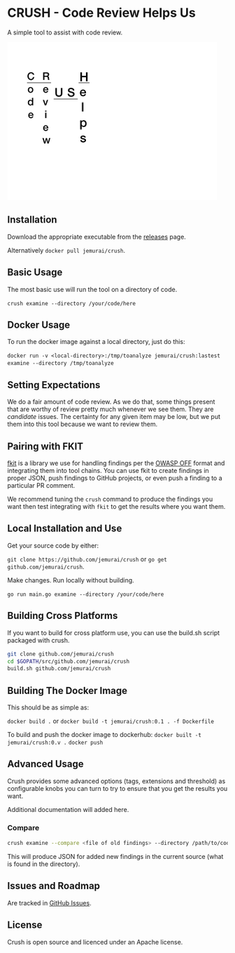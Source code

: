 # CRUSH - Code Review Helps Us

A simple tool to assist with code review.

![Crush](./crush-logo.gif)

## Installation

Download the appropriate executable from the [releases](https://github.com/Jemurai/crush/releases) page.

Alternatively `docker pull jemurai/crush`.

## Basic Usage

The most basic use will run the tool on a directory of code.

`crush examine --directory /your/code/here`

## Docker Usage

To run the docker image against a local directory, just do this: 

`docker run -v <local-directory>:/tmp/toanalyze jemurai/crush:lastest examine --directory /tmp/toanalyze`

## Setting Expectations

We do a fair amount of code review.  As we do that, some things present
that are worthy of review pretty much whenever we see them.  They are
_candidate_ issues.  The certainty for any given item may be low, but we
put them into this tool because we want to review them.

## Pairing with FKIT

[fkit](https://github.com/jemuria/fkit) is a library we use for handling findings 
per the [OWASP OFF](https://github.com/owasp/off) format and integrating them into 
tool chains.  You can use fkit to create findings in proper JSON, push findings to
GitHub projects, or even push a finding to a particular PR comment.

We recommend tuning the `crush` command to produce the findings you want then test
integrating with `fkit` to get the results where you want them.

## Local Installation and Use

Get your source code by either:

`git clone https://github.com/jemurai/crush` or `go get github.com/jemurai/crush`.

Make changes.  Run locally without building.

`go run main.go examine --directory /your/code/here`

## Building Cross Platforms

If you want to build for cross platform use, you can use the build.sh script packaged with crush.

```sh
git clone github.com/jemurai/crush
cd $GOPATH/src/github.com/jemurai/crush
build.sh github.com/jemurai/crush
```

## Building The Docker Image

This should be as simple as: 

`docker build .` or `docker build -t jemurai/crush:0.1 . -f Dockerfile`

To build and push the docker image to dockerhub:
`docker built -t jemurai/crush:0.v .`
`docker push`

## Advanced Usage

Crush provides some advanced options (tags, extensions and 
threshold) as configurable knobs you can turn to try to ensure 
that you get the results you want.

Additional documentation will added here.

### Compare

```sh
crush examine --compare <file of old findings> --directory /path/to/code
```

This will produce JSON for added new findings in the current source (what is found in the directory).

## Issues and Roadmap 

Are tracked in [GitHub Issues](https://github.com/jemurai/crush/issues/).

## License

Crush is open source and licenced under an Apache license.
